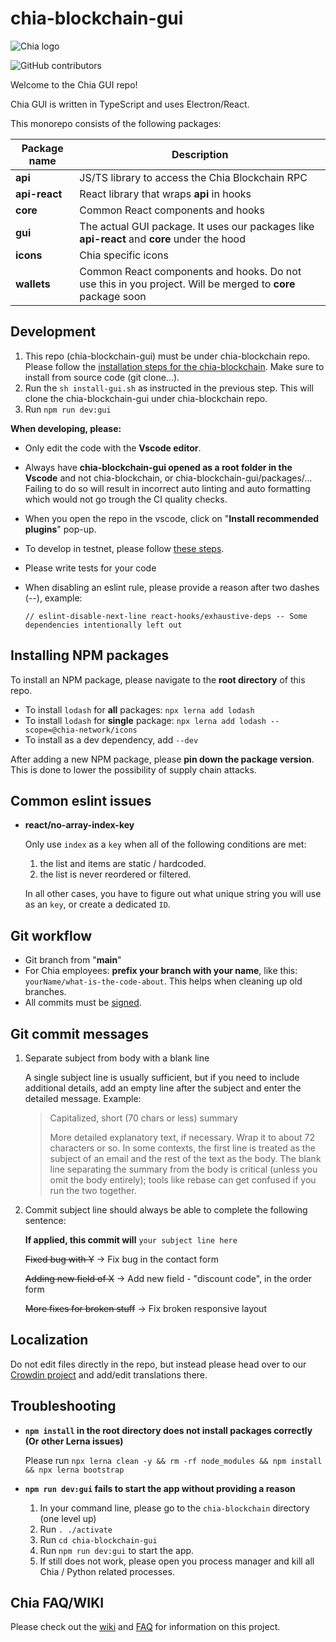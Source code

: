 # chia-blockchain-gui

![Chia logo](https://www.chia.net/wp-content/uploads/2022/09/chia-logo.svg)

![GitHub contributors](https://img.shields.io/github/contributors/Chia-Network/chia-blockchain-gui?logo=GitHub)

Welcome to the Chia GUI repo!

Chia GUI is written in TypeScript and uses Electron/React.

This monorepo consists of the following packages:

| Package name  | Description                                                                                                |
| ------------- | ---------------------------------------------------------------------------------------------------------- |
| **api**       | JS/TS library to access the Chia Blockchain RPC                                                            |
| **api-react** | React library that wraps **api** in hooks                                                                  |
| **core**      | Common React components and hooks                                                                          |
| **gui**       | The actual GUI package. It uses our packages like **api-react** and **core** under the hood                |
| **icons**     | Chia specific icons                                                                                        |
| **wallets**   | Common React components and hooks. Do not use this in you project. Will be merged to **core** package soon |

## Development

1. This repo (chia-blockchain-gui) must be under chia-blockchain repo. Please follow the [installation steps for the chia-blockchain](https://github.com/Chia-Network/chia-blockchain/wiki/INSTALL#install-from-source). Make sure to install from source code (git clone...).
2. Run the `sh install-gui.sh` as instructed in the previous step. This will clone the chia-blockchain-gui under chia-blockchain repo.
3. Run `npm run dev:gui`

**When developing, please:**

- Only edit the code with the **Vscode editor**.
- Always have **chia-blockchain-gui opened as a root folder in the Vscode** and not chia-blockchain, or chia-blockchain-gui/packages/... Failing to do so will result in incorrect auto linting and auto formatting which would not go trough the CI quality checks.
- When you open the repo in the vscode, click on "**Install recommended plugins**" pop-up.
- To develop in testnet, please follow [these steps](https://github.com/Chia-Network/chia-blockchain/wiki/How-to-connect-to-the-Testnet).
- Please write tests for your code
- When disabling an eslint rule, please provide a reason after two dashes (--), example:

  `// eslint-disable-next-line react-hooks/exhaustive-deps -- Some dependencies intentionally left out`

## Installing NPM packages

To install an NPM package, please navigate to the **root directory** of this repo.

- To install `lodash` for **all** packages: `npx lerna add lodash`
- To install `lodash` for **single** package: `npx lerna add lodash --scope=@chia-network/icons`
- To install as a dev dependency, add `--dev`

After adding a new NPM package, please **pin down the package version**. This is done to lower the possibility of supply chain attacks.

## Common eslint issues

- **react/no-array-index-key**

  Only use `index` as a `key` when all of the following conditions are met:

  1.  the list and items are static / hardcoded.
  2.  the list is never reordered or filtered.

  In all other cases, you have to figure out what unique string you will use as an `key`, or create a dedicated `ID`.

## Git workflow

- Git branch from "**main**"
- For Chia employees: **prefix your branch with your name**, like this: `yourName/what-is-the-code-about`. This helps when cleaning up old branches.
- All commits must be [signed](https://docs.github.com/en/authentication/managing-commit-signature-verification/signing-commits).

## Git commit messages

1. Separate subject from body with a blank line

   A single subject line is usually sufficient, but if you need to include additional details, add an empty line after the subject and enter the detailed message. Example:

   > Capitalized, short (70 chars or less) summary
   >
   > More detailed explanatory text, if necessary. Wrap it to about 72
   > characters or so. In some contexts, the first line is treated as the
   > subject of an email and the rest of the text as the body. The blank
   > line separating the summary from the body is critical (unless you omit
   > the body entirely); tools like rebase can get confused if you run the
   > two together.

2. Commit subject line should always be able to complete the following sentence:

   **If applied, this commit will** `your subject line here`

   ~~Fixed bug with Y~~ -> Fix bug in the contact form

   ~~Adding new field of X~~ -> Add new field - "discount code", in the order form

   ~~More fixes for broken stuff~~ -> Fix broken responsive layout

## Localization

Do not edit files directly in the repo, but instead please head over to our [Crowdin project](https://crowdin.com/project/chia-blockchain/) and add/edit translations there.

## Troubleshooting

- **`npm install` in the root directory does not install packages correctly (Or other Lerna issues)**

  Please run `npx lerna clean -y && rm -rf node_modules && npm install && npx lerna bootstrap`

- **`npm run dev:gui` fails to start the app without providing a reason**

  1. In your command line, please go to the `chia-blockchain` directory (one level up)
  2. Run `. ./activate`
  3. Run `cd chia-blockchain-gui`
  4. Run `npm run dev:gui` to start the app.
  5. If still does not work, please open you process manager and kill all Chia / Python related processes.

## Chia FAQ/WIKI

Please check out the [wiki](https://github.com/Chia-Network/chia-blockchain/wiki)
and [FAQ](https://github.com/Chia-Network/chia-blockchain/wiki/FAQ) for
information on this project.
